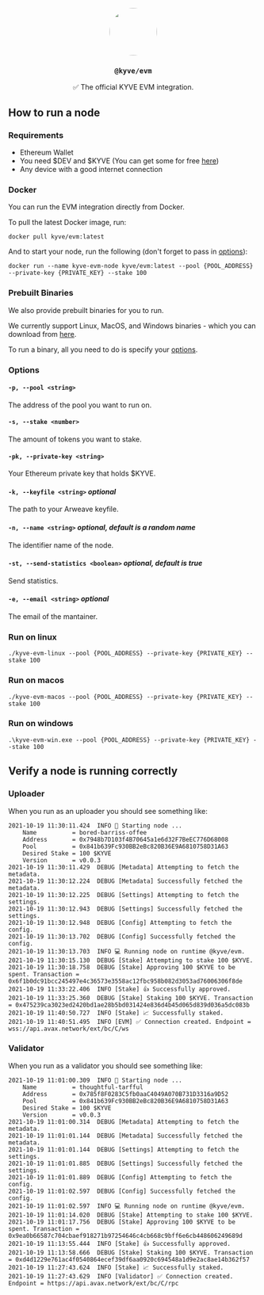 <p align="center">
  <a href="https://kyve.network">
    <img src="https://user-images.githubusercontent.com/62398724/137493477-63868209-a19b-4efa-9413-f06d41197d6d.png" style="border-radius: 50%" height="96">
  </a>
  <h3 align="center"><code>@kyve/evm</code></h3>
  <p align="center">✅ The official KYVE EVM integration.</p>
</p>

## How to run a node

### Requirements

- Ethereum Wallet
- You need $DEV and $KYVE (You can get some for free [here](https://app.kyve.network/faucet))
- Any device with a good internet connection

### Docker

You can run the EVM integration directly from Docker.

To pull the latest Docker image, run:

```
docker pull kyve/evm:latest
```

And to start your node, run the following (don't forget to pass in [options](#options)):

```
docker run --name kyve-evm-node kyve/evm:latest --pool {POOL_ADDRESS} --private-key {PRIVATE_KEY} --stake 100
```

### Prebuilt Binaries

We also provide prebuilt binaries for you to run.

We currently support Linux, MacOS, and Windows binaries - which you can download from [here](https://github.com/KYVENetwork/evm/releases).

To run a binary, all you need to do is specify your [options](#options).

### Options

#### `-p, --pool <string>`

The address of the pool you want to run on.

#### `-s, --stake <number>`

The amount of tokens you want to stake.

#### `-pk, --private-key <string>`

Your Ethereum private key that holds $KYVE.

#### `-k, --keyfile <string>` _optional_

The path to your Arweave keyfile.

#### `-n, --name <string>` _optional, default is a random name_

The identifier name of the node.

#### `-st, --send-statistics <boolean>` _optional, default is true_

Send statistics.

#### `-e, --email <string>` _optional_

The email of the mantainer.

### Run on linux

```
./kyve-evm-linux --pool {POOL_ADDRESS} --private-key {PRIVATE_KEY} --stake 100
```

### Run on macos

```
./kyve-evm-macos --pool {POOL_ADDRESS} --private-key {PRIVATE_KEY} --stake 100
```

### Run on windows

```
.\kyve-evm-win.exe --pool {POOL_ADDRESS} --private-key {PRIVATE_KEY} --stake 100
```

## Verify a node is running correctly

### Uploader

When you run as an uploader you should see something like:

```
2021-10-19 11:30:11.424  INFO 🚀 Starting node ...
    Name          = bored-barriss-offee
    Address       = 0x7948b7D103f4B70645a1e6d32F7BeEC776D68008
    Pool          = 0x841b639Fc930BB2eBc820B36E9A6810758D31A63
    Desired Stake = 100 $KYVE
    Version       = v0.0.3
2021-10-19 11:30:11.429  DEBUG [Metadata] Attempting to fetch the metadata.
2021-10-19 11:30:12.224  DEBUG [Metadata] Successfully fetched the metadata.
2021-10-19 11:30:12.225  DEBUG [Settings] Attempting to fetch the settings.
2021-10-19 11:30:12.943  DEBUG [Settings] Successfully fetched the settings.
2021-10-19 11:30:12.948  DEBUG [Config] Attempting to fetch the config.
2021-10-19 11:30:13.702  DEBUG [Config] Successfully fetched the config.
2021-10-19 11:30:13.703  INFO 💻 Running node on runtime @kyve/evm.
2021-10-19 11:30:15.130  DEBUG [Stake] Attempting to stake 100 $KYVE.
2021-10-19 11:30:18.758  DEBUG [Stake] Approving 100 $KYVE to be spent. Transaction = 0x6f1b0dc91bcc245497e4c36573e3558ac12fbc958b082d3053ad76006306f8de
2021-10-19 11:33:22.406  INFO [Stake] 👍 Successfully approved.
2021-10-19 11:33:25.360  DEBUG [Stake] Staking 100 $KYVE. Transaction = 0x475239ca3023ed2420bd1ae28b5bd031424e836d4b45d065d839d036a5dc083b
2021-10-19 11:40:50.727  INFO [Stake] 📈 Successfully staked.
2021-10-19 11:40:51.495  INFO [EVM] ✅ Connection created. Endpoint = wss://api.avax.network/ext/bc/C/ws
```

### Validator

When you run as a validator you should see something like:

```
2021-10-19 11:01:00.309  INFO 🚀 Starting node ...
    Name          = thoughtful-tarfful
    Address       = 0x785f8F0283C5fb0aaC4049A070B731D3316a9D52
    Pool          = 0x841b639Fc930BB2eBc820B36E9A6810758D31A63
    Desired Stake = 100 $KYVE
    Version       = v0.0.3
2021-10-19 11:01:00.314  DEBUG [Metadata] Attempting to fetch the metadata.
2021-10-19 11:01:01.144  DEBUG [Metadata] Successfully fetched the metadata.
2021-10-19 11:01:01.144  DEBUG [Settings] Attempting to fetch the settings.
2021-10-19 11:01:01.885  DEBUG [Settings] Successfully fetched the settings.
2021-10-19 11:01:01.889  DEBUG [Config] Attempting to fetch the config.
2021-10-19 11:01:02.597  DEBUG [Config] Successfully fetched the config.
2021-10-19 11:01:02.597  INFO 💻 Running node on runtime @kyve/evm.
2021-10-19 11:01:14.020  DEBUG [Stake] Attempting to stake 100 $KYVE.
2021-10-19 11:01:17.756  DEBUG [Stake] Approving 100 $KYVE to be spent. Transaction = 0x9ea0b66587c704cbaef918271b97254646c4cb668c9bff6e6cb448606249689d
2021-10-19 11:13:55.444  INFO [Stake] 👍 Successfully approved.
2021-10-19 11:13:58.666  DEBUG [Stake] Staking 100 $KYVE. Transaction = 0xd4d1229e761ac4f0540864ecef39df6aa0920c694548a1d9e2ac8ae14b362f57
2021-10-19 11:27:43.624  INFO [Stake] 📈 Successfully staked.
2021-10-19 11:27:43.629  INFO [Validator] ✅ Connection created. Endpoint = https://api.avax.network/ext/bc/C/rpc
```
